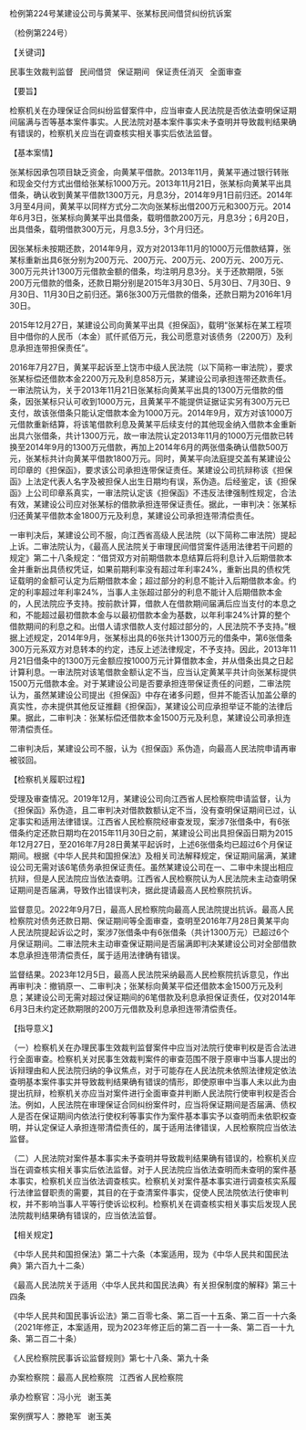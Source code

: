 检例第224号某建设公司与黄某平、张某标民间借贷纠纷抗诉案

（检例第224号）

【关键词】

民事生效裁判监督  民间借贷  保证期间  保证责任消灭  全面审查

【要旨】

检察机关在办理保证合同纠纷监督案件中，应当审查人民法院是否依法查明保证期间届满与否等基本案件事实。人民法院对基本案件事实未予查明并导致裁判结果确有错误的，检察机关应当在调查核实相关事实后依法监督。

【基本案情】

张某标因承包项目缺乏资金，向黄某平借款。2013年11月，黄某平通过银行转账和现金交付方式出借给张某标1000万元。2013年11月21日，张某标向黄某平出具借条，确认收到黄某平借款1300万元，月息3分，2014年9月1日前归还。2014年3月至4月间，黄某平以同样方式分二次向张某标出借200万元和300万元。2014年6月3日，张某标向黄某平出具借条，载明借款200万元，月息3分；6月20日，出具借条，载明借款300万元，月息3.5分，3个月归还。

因张某标未按期还款，2014年9月，双方对2013年11月的1000万元借款结算，张某标重新出具6张分别为200万元、200万元、200万元、200万元、200万元、300万元共计1300万元借款金额的借条，均注明月息3分。关于还款期限，5张200万元借款的借条，还款日期分别是2015年3月30日、5月30日、7月30日、9月30日、11月30日之前归还。第6张300万元借款的借条，还款日期为2016年1月30日。

2015年12月27日，某建设公司向黄某平出具《担保函》，载明“张某标在某工程项目中借你的人民币（本金）贰仟贰佰万元，我公司愿意对该债务（2200万）及利息承担连带担保责任”。

2016年7月27日，黄某平起诉至上饶市中级人民法院（以下简称一审法院），要求张某标偿还借款本金2200万元及利息858万元，某建设公司承担连带还款责任。一审法院认为，关于2013年11月21日张某标向黄某平出具的1300万元借款的借条，因张某标只认可收到1000万元，且黄某平不能提供证据证实另有300万元已支付，故该张借条只能认定借款本金为1000万元。2014年9月，双方对该1000万元借款重新结算，将该笔借款利息及黄某平后续支付的其他现金纳入借款本金重新出具六张借条，共计1300万元，故一审法院认定2013年11月的1000万元借款已转换至2014年9月的1300万元借款，再加上2014年6月的两张借条确认借款500万元，张某标共计向黄某平借款1800万元。同时，黄某平向法庭提交盖有某建设公司印章的《担保函》，要求该公司承担连带保证责任。某建设公司抗辩称该《担保函》上法定代表人名字及被担保人出生日期均有误，系伪造。后经鉴定，该《担保函》上公司印章系真实，一审法院认定该《担保函》不违反法律强制性规定，合法有效，某建设公司应对张某标的借款承担连带保证责任。据此，一审判决：张某标归还黄某平借款本金1800万元及利息，某建设公司承担连带清偿责任。

一审判决后，某建设公司不服，向江西省高级人民法院（以下简称二审法院）提起上诉。二审法院认为，《最高人民法院关于审理民间借贷案件适用法律若干问题的规定》第二十八条规定：“借贷双方对前期借款本息结算后将利息计入后期借款本金并重新出具债权凭证，如果前期利率没有超过年利率24%，重新出具的债权凭证载明的金额可认定为后期借款本金；超过部分的利息不能计入后期借款本金。约定的利率超过年利率24%，当事人主张超过部分的利息不能计入后期借款本金的，人民法院应予支持。按前款计算，借款人在借款期间届满后应当支付的本息之和，不能超过最初借款本金与以最初借款本金为基数，以年利率24%计算的整个借款期间的利息之和。出借人请求借款人支付超过部分的，人民法院不予支持。”根据上述规定，2014年9月，张某标出具的6张共计1300万元的借条中，第6张借条300万元系双方对息转本的约定，违反上述法律规定，不予支持。因此，2013年11月21日借条中的1300万元金额应按1000万元计算借款本金，并从借条出具之日起计算利息。一审法院对该笔借款金额认定不当，应当认定黄某平共计向张某标提供1500万元借款本金。对于某建设公司是否要承担连带保证责任的问题，二审法院认为，虽然某建设公司提出《担保函》中存在诸多问题，但并不能否认加盖公章的真实性，亦未提供其他反证推翻《担保函》，某建设公司应承担举证不能的法律后果。据此，二审判决：张某标偿还借款本金1500万元及利息，某建设公司承担连带清偿责任。

二审判决后，某建设公司不服，认为《担保函》系伪造，向最高人民法院申请再审被驳回。

【检察机关履职过程】

受理及审查情况。2019年12月，某建设公司向江西省人民检察院申请监督，认为《担保函》系伪造，且二审判决对借款数额认定不当，没有查明保证期间已过，认定事实和适用法律错误。江西省人民检察院经审查发现，案涉7张借条中，有6张借条约定还款日期均在2015年11月30日之前，某建设公司出具担保函日期为2015年12月27日，至2016年7月28日黄某平起诉时，上述6张借条均已超过6个月保证期间。根据《中华人民共和国担保法》及相关司法解释规定，保证期间届满，某建设公司无需对该6笔债务承担保证责任。虽然某建设公司在一、二审中未提出相应抗辩，但是人民法院应当依法查明。江西省人民检察院认为人民法院未主动查明保证期间是否届满，导致作出错误判决，据此提请最高人民检察院抗诉。

监督意见。2022年9月7日，最高人民检察院向最高人民法院提出抗诉。最高人民检察院对债务还款日期、保证期间等全面审查，查明至2016年7月28日黄某平向人民法院提起诉讼之时，案涉7张借条中有6张借条（共计1300万元）已超过6个月保证期间。二审法院未主动审查保证期间是否届满即判决某建设公司对全部借款本息承担连带清偿责任，属于适用法律确有错误。

监督结果。2023年12月5日，最高人民法院采纳最高人民检察院抗诉意见，作出再审判决：撤销原一、二审判决；张某标向黄某平偿还借款本金1500万元及利息；某建设公司无需对超过保证期间的6笔借款及利息承担保证责任，仅对2014年6月3日未约定还款期限的200万元借款及利息承担连带清偿责任。

【指导意义】

（一）检察机关在办理民事生效裁判监督案件中应当对法院行使审判权是否合法进行全面审查。检察机关对民事生效裁判案件的审查范围不限于原审中当事人提出的诉辩理由和人民法院归纳的争议焦点，对于可能存在人民法院未依照法律规定依法查明基本案件事实并导致裁判结果确有错误的情形，即使原审中当事人未以此为由提出抗辩，检察机关亦应当对案件进行全面审查并判断人民法院行使审判权是否合法。例如，人民法院在审理保证合同纠纷案件时，应当将保证期间是否届满、债权人是否在保证期间内依法行使权利等事实作为案件基本事实予以查明而未依职权查明，并认定保证人承担连带清偿责任的，属于适用法律错误，人民检察院应当依法监督。

（二）人民法院对案件基本事实未予查明并导致裁判结果确有错误的，检察机关应当在调查核实相关事实后依法监督。对于人民法院应当依法查明而未查明的案件基本事实，检察机关应当依法调查核实。检察机关对案件基本事实进行调查核实系履行法律监督职责的需要，其目的在于查清案件事实，促使人民法院依法行使审判权，并不影响当事人平等行使诉讼权利。检察机关在调查核实相关事实后发现人民法院裁判结果确有错误的，应当依法监督。

【相关规定】

《中华人民共和国担保法》第二十六条（本案适用，现为《中华人民共和国民法典》第六百九十二条）

《最高人民法院关于适用〈中华人民共和国民法典〉有关担保制度的解释》第三十四条

《中华人民共和国民事诉讼法》第二百零七条、第二百一十五条、第二百一十六条（2021年修正，本案适用，现为2023年修正后的第二百一十一条、第二百一十九条、第二百二十条）

《人民检察院民事诉讼监督规则》第七十八条、第九十条

办案检察院：最高人民检察院  江西省人民检察院

承办检察官：冯小光  谢玉美

案例撰写人：滕艳军  谢玉美